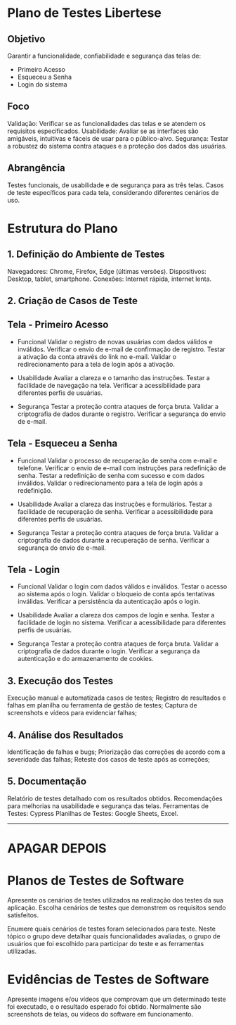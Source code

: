 # Plano de Testes Libertese

## Objetivo

Garantir a funcionalidade, confiabilidade e segurança das telas de: 
- Primeiro Acesso
- Esqueceu a Senha
- Login do sistema

## Foco

Validação: Verificar se as funcionalidades das telas e se atendem os requisitos especificados.
Usabilidade: Avaliar se as interfaces são amigáveis, intuitivas e fáceis de usar para o público-alvo.
Segurança: Testar a robustez do sistema contra ataques e a proteção dos dados das usuárias.

## Abrangência

Testes funcionais, de usabilidade e de segurança para as três telas.
Casos de teste específicos para cada tela, considerando diferentes cenários de uso.

# Estrutura do Plano

## 1. Definição do Ambiente de Testes

Navegadores: Chrome, Firefox, Edge (últimas versões).
Dispositivos: Desktop, tablet, smartphone.
Conexões: Internet rápida, internet lenta.

## 2. Criação de Casos de Teste

## Tela - Primeiro Acesso
- Funcional
Validar o registro de novas usuárias com dados válidos e inválidos.
Verificar o envio de e-mail de confirmação de registro.
Testar a ativação da conta através do link no e-mail.
Validar o redirecionamento para a tela de login após a ativação.

- Usabilidade
Avaliar a clareza e o tamanho das instruções.
Testar a facilidade de navegação na tela.
Verificar a acessibilidade para diferentes perfis de usuárias.

- Segurança
Testar a proteção contra ataques de força bruta.
Validar a criptografia de dados durante o registro.
Verificar a segurança do envio de e-mail.

## Tela - Esqueceu a Senha
- Funcional
Validar o processo de recuperação de senha com e-mail e telefone.
Verificar o envio de e-mail com instruções para redefinição de senha.
Testar a redefinição de senha com sucesso e com dados inválidos.
Validar o redirecionamento para a tela de login após a redefinição.

- Usabilidade
Avaliar a clareza das instruções e formulários.
Testar a facilidade de recuperação de senha.
Verificar a acessibilidade para diferentes perfis de usuárias.

- Segurança
Testar a proteção contra ataques de força bruta.
Validar a criptografia de dados durante a recuperação de senha.
Verificar a segurança do envio de e-mail.

## Tela - Login
- Funcional
Validar o login com dados válidos e inválidos.
Testar o acesso ao sistema após o login.
Validar o bloqueio de conta após tentativas inválidas.
Verificar a persistência da autenticação após o login.

- Usabilidade
Avaliar a clareza dos campos de login e senha.
Testar a facilidade de login no sistema.
Verificar a acessibilidade para diferentes perfis de usuárias.

- Segurança
Testar a proteção contra ataques de força bruta.
Validar a criptografia de dados durante o login.
Verificar a segurança da autenticação e do armazenamento de cookies.

## 3. Execução dos Testes

Execução manual e automatizada casos de testes;
Registro de resultados e falhas em planilha ou ferramenta de gestão de testes;
Captura de screenshots e vídeos para evidenciar falhas;

## 4. Análise dos Resultados

Identificação de falhas e bugs;
Priorização das correções de acordo com a severidade das falhas;
Reteste dos casos de teste após as correções;

## 5. Documentação

Relatório de testes detalhado com os resultados obtidos.
Recomendações para melhorias na usabilidade e segurança das telas.
Ferramentas de Testes: Cypress
Planilhas de Testes: Google Sheets, Excel.
____________________________________________


# APAGAR DEPOIS
# Planos de Testes de Software

Apresente os cenários de testes utilizados na realização dos testes da sua aplicação. Escolha cenários de testes que demonstrem os requisitos sendo satisfeitos.

Enumere quais cenários de testes foram selecionados para teste. Neste tópico o grupo deve detalhar quais funcionalidades avaliadas, o grupo de usuários que foi escolhido para participar do teste e as ferramentas utilizadas.
 
# Evidências de Testes de Software

Apresente imagens e/ou vídeos que comprovam que um determinado teste foi executado, e o resultado esperado foi obtido. Normalmente são screenshots de telas, ou vídeos do software em funcionamento.
